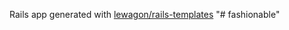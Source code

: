 Rails app generated with [lewagon/rails-templates](https://github.com/lewagon/rails-templates)
"# fashionable" 
